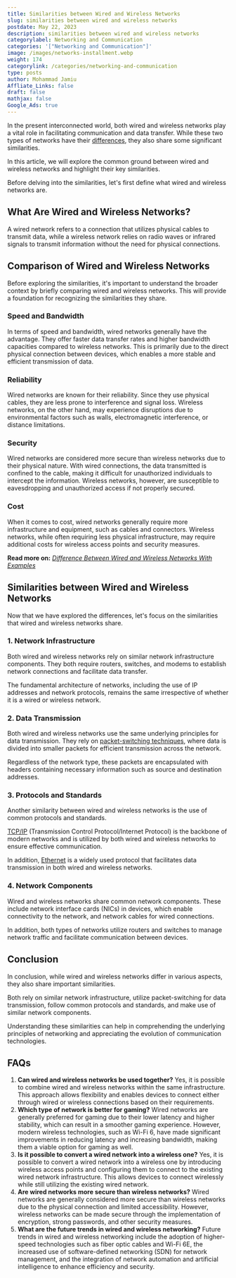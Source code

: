 ```yaml
---
title: Similarities between Wired and Wireless Networks
slug: similarities between wired and wireless networks
postdate: May 22, 2023
description: similarities between wired and wireless networks
categorylabel: Networking and Communication
categories: '["Networking and Communication"]'
image: /images/networks-installment.webp
weight: 174
categorylink: /categories/networking-and-communication
type: posts
author: Mohammad Jamiu
Affliate_Links: false
draft: false
mathjax: false
Google_Ads: true
---
```

In the present interconnected world, both wired and wireless networks play a vital role in facilitating communication and data transfer. While these two types of networks have their [differences](/difference-between-wired-and-wireless-network-with-examples/), they also share some significant similarities. 

In this article, we will explore the common ground between wired and wireless networks and highlight their key similarities.

Before delving into the similarities, let's first define what wired and wireless networks are. 

## What Are Wired and Wireless Networks?

A wired network refers to a connection that utilizes physical cables to transmit data, while a wireless network relies on radio waves or infrared signals to transmit information without the need for physical connections.

## Comparison of Wired and Wireless Networks

Before exploring the similarities, it's important to understand the broader context by briefly comparing wired and wireless networks. This will provide a foundation for recognizing the similarities they share.

### Speed and Bandwidth

In terms of speed and bandwidth, wired networks generally have the advantage. They offer faster data transfer rates and higher bandwidth capacities compared to wireless networks. This is primarily due to the direct physical connection between devices, which enables a more stable and efficient transmission of data.

### Reliability

Wired networks are known for their reliability. Since they use physical cables, they are less prone to interference and signal loss. Wireless networks, on the other hand, may experience disruptions due to environmental factors such as walls, electromagnetic interference, or distance limitations.

### Security

Wired networks are considered more secure than wireless networks due to their physical nature. With wired connections, the data transmitted is confined to the cable, making it difficult for unauthorized individuals to intercept the information. Wireless networks, however, are susceptible to eavesdropping and unauthorized access if not properly secured.

### Cost

When it comes to cost, wired networks generally require more infrastructure and equipment, such as cables and connectors. Wireless networks, while often requiring less physical infrastructure, may require additional costs for wireless access points and security measures.

**Read more on:** *[Difference Between Wired and Wireless Networks With Examples](/networking/difference-between-wired-and-wireless-network-with-examples/)*

## Similarities between Wired and Wireless Networks

Now that we have explored the differences, let's focus on the similarities that wired and wireless networks share.

### 1. Network Infrastructure

Both wired and wireless networks rely on similar network infrastructure components. They both require routers, switches, and modems to establish network connections and facilitate data transfer. 

The fundamental architecture of networks, including the use of IP addresses and network protocols, remains the same irrespective of whether it is a wired or wireless network.

### 2. Data Transmission

Both wired and wireless networks use the same underlying principles for data transmission. They rely on [packet-switching techniques](/networking/circuit-message-and-packet-switching-techniques-explained/), where data is divided into smaller packets for efficient transmission across the network. 

Regardless of the network type, these packets are encapsulated with headers containing necessary information such as source and destination addresses.

### 3. Protocols and Standards

Another similarity between wired and wireless networks is the use of common protocols and standards. 

[TCP/IP](/networking/what-is-tcp-ip-and-how-it-is-different-from-osi-model/) (Transmission Control Protocol/Internet Protocol) is the backbone of modern networks and is utilized by both wired and wireless networks to ensure effective communication. 

In addition, [Ethernet](/networking/what-is-the-difference-between-ethernet-and-intranet/) is a widely used protocol that facilitates data transmission in both wired and wireless networks.

### 4. Network Components

Wired and wireless networks share common network components. These include network interface cards (NICs) in devices, which enable connectivity to the network, and network cables for wired connections. 

In addition, both types of networks utilize routers and switches to manage network traffic and facilitate communication between devices.

## Conclusion

In conclusion, while wired and wireless networks differ in various aspects, they also share important similarities. 

Both rely on similar network infrastructure, utilize packet-switching for data transmission, follow common protocols and standards, and make use of similar network components. 

Understanding these similarities can help in comprehending the underlying principles of networking and appreciating the evolution of communication technologies.

## FAQs

1. **Can wired and wireless networks be used together?** Yes, it is possible to combine wired and wireless networks within the same infrastructure. This approach allows flexibility and enables devices to connect either through wired or wireless connections based on their requirements.
2. **Which type of network is better for gaming?** Wired networks are generally preferred for gaming due to their lower latency and higher stability, which can result in a smoother gaming experience. However, modern wireless technologies, such as Wi-Fi 6, have made significant improvements in reducing latency and increasing bandwidth, making them a viable option for gaming as well.
3. **Is it possible to convert a wired network into a wireless one?** Yes, it is possible to convert a wired network into a wireless one by introducing wireless access points and configuring them to connect to the existing wired network infrastructure. This allows devices to connect wirelessly while still utilizing the existing wired network.
4. **Are wired networks more secure than wireless networks?** Wired networks are generally considered more secure than wireless networks due to the physical connection and limited accessibility. However, wireless networks can be made secure through the implementation of encryption, strong passwords, and other security measures.
5. **What are the future trends in wired and wireless networking?** Future trends in wired and wireless networking include the adoption of higher-speed technologies such as fiber optic cables and Wi-Fi 6E, the increased use of software-defined networking (SDN) for network management, and the integration of network automation and artificial intelligence to enhance efficiency and security.